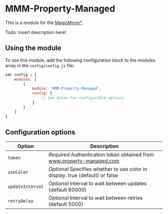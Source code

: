 # MMM-Property-Managed

This is a module for the [MagicMirror²](https://github.com/MichMich/MagicMirror/).

Todo: Insert description here!

## Using the module

To use this module, add the following configuration block to the modules array in the `config/config.js` file:
```js
var config = {
    modules: [
        {
            module: 'MMM-Property-Managed',
            config: {
                // See below for configurable options
            }
        }
    ]
}
```

## Configuration options

| Option           | Description
|----------------- |-----------
| `token`        | *Required* Authentication token obtained from www.property-managed.com
| `useColor`        | *Optional* Specifies whether to use color in display. true (default) or false
| `updateInterval`        | *Optional* Interval to wait between updates (default 60000)
| `retryDelay`        | *Optional* Interval to wait between retries (default 5000)

